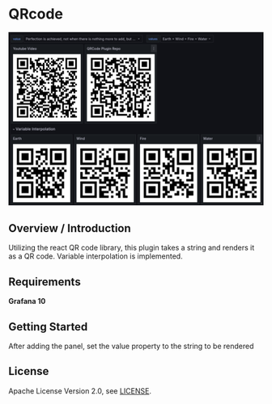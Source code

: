 # QRcode

![Dashboard](https://github.com/Beta-Technologies/grafana-panel-qrcode/blob/main/src/img/dashboard.png)

## Overview / Introduction
Utilizing the react QR code library, this plugin takes a string and renders it as a QR code. Variable interpolation is implemented.

## Requirements
**Grafana 10**

## Getting Started

After adding the panel, set the value property to the string to be rendered

## License

Apache License Version 2.0, see [LICENSE](https://github.com/Beta-Technologies/grafana-panel-qrcode/blob/main/LICENSE).
